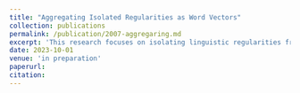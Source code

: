 ```yaml
---
title: "Aggregating Isolated Regularities as Word Vectors"
collection: publications
permalink: /publication/2007-aggregaring.md
excerpt: 'This research focuses on isolating linguistic regularities from dense word embeddings and further aggregating them as word vectors. The main intuition behind this work is to enable distributed and step-wise learning by isolating various regularities learned by the language model. The work aims to use isolated regularities to evaluate various instances of human biases replicated by the language model and understand their origin with reference to linguistic regularity.'
date: 2023-10-01
venue: 'in preparation'
paperurl: 
citation: 
---
```



